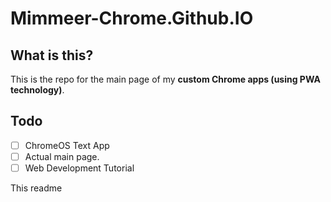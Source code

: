 # Mimmeer-Chrome.Github.IO

## What is this?
This is the repo for the main page of my **custom Chrome apps (using PWA technology)**.

## Todo

- [ ] ChromeOS Text App
- [ ] Actual main page.
- [ ] Web Development Tutorial

<p id="partdone"></p>
This readme
